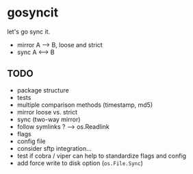 # gosyncit

let's go sync it.

- mirror A --> B, loose and strict
- sync A <--> B

## TODO

- package structure
- tests
- multiple comparison methods (timestamp, md5)
- mirror loose vs. strict
- sync (two-way mirror)
- follow symlinks ? --> os.Readlink
- flags
- config file
- consider sftp integration...
- test if cobra / viper can help to standardize flags and config
- add force write to disk option (`os.File.Sync`)
